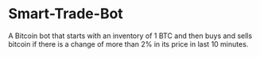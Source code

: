 # Smart-Trade-Bot
A Bitcoin bot that starts with an inventory of 1 BTC and then buys and sells bitcoin if there is a change of more than 2% in its price in last 10 minutes.
